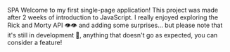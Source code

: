 SPA
Welcome to my first single-page application! This project was made after 2 weeks of introduction to JavaScript. I really enjoyed exploring the Rick and Morty API 👁️👁️ and adding some surprises... but please note that it's still in development 🚧, anything that doesn't go as expected, you can consider a feature!



